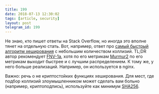 ```yaml
---
title: 199
date: 2018-07-13 12:30:02
tags: [article, security]
layout: post
telegram_id: 199
---
```


Не знаю, кто пишет ответы на Stack Overflow, но иногда это вполне тянет на отдельную стать. Вот, например, ответ про [самый быстрый алгоритм хеширования](https://softwareengineering.stackexchange.com/questions/49550/which-hashing-algorithm-is-best-for-uniqueness-and-speed) с небольшим количеством коллизий. TL;DR автор рекомендует [FNV-1a](https://ru.wikipedia.org/wiki/FNV), хотя по его метрикам [Murmur2](https://ru.wikipedia.org/wiki/MurmurHash2) по его метрикам выходит быстрее и с лучшим распределением. К тому же, у него больше реализаций. Например, он используется в nginx.

Важно: речь о не криптостойких функциях хеширования. Для мест, где подбор коллизий злоумышленником может сделать вам больно (например, криптоподпись), используйте как минимум [SHA256](https://ru.wikipedia.org/wiki/SHA-2).
